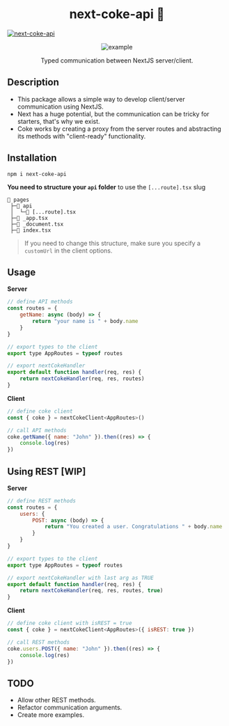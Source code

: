 <div align="center" >
  <h1>next-coke-api 👑</h1>
</div>

<a href="https://github.com/NxRoot/next-coke-api" target="_blank" rel="noopener">
  <picture>
    <source media="(prefers-color-scheme: dark)" srcset="https://i.ibb.co/Z8NL37W/dfgdgf.png" />
    <img alt="next-coke-api" src="https://i.ibb.co/Z8NL37W/dfgdgf.png" />
  </picture>
</a>

<div align="center" >
 <figure>
    <img src="https://i.ibb.co/tHRYyt9/ezgif-com-gif-maker-6.gif" alt="example" />
    <figcaption>
      <p align="center">
        Typed communication between NextJS server/client.
      </p>
    </figcaption>
  </figure>
  </div>

## Description

* This package allows a simple way to develop client/server communication using NextJS.
* Next has a huge potential, but the communication can be tricky for starters, that's why we exist.
* Coke works by creating a proxy from the server routes and abstracting its methods with "client-ready" functionality.

## Installation 
```
npm i next-coke-api
```
**You need to structure your `api` folder** to use the `[...route].tsx` slug <br>

```
📂 pages
 ├─📂 api
 │  └─📄 [...route].tsx 
 ├─📄 _app.tsx
 ├─📄 _document.tsx
 ├─📄 index.tsx 
```

> If you need to change this structure, make sure you specify a `customUrl` in the client options.

## Usage

**Server**
```js
// define API methods
const routes = {
    getName: async (body) => {
        return "your name is " + body.name 
    }
}

// export types to the client
export type AppRoutes = typeof routes

// export nextCokeHandler
export default function handler(req, res) {
    return nextCokeHandler(req, res, routes)
}
```
**Client**
```js
// define coke client
const { coke } = nextCokeClient<AppRoutes>()

// call API methods
coke.getName({ name: "John" }).then((res) => {
    console.log(res)
})

```

## Using REST [WIP]

**Server**
```js
// define REST methods
const routes = {
    users: {
        POST: async (body) => {
            return "You created a user. Congratulations " + body.name 
        }
    } 
}

// export types to the client
export type AppRoutes = typeof routes

// export nextCokeHandler with last arg as TRUE
export default function handler(req, res) {
    return nextCokeHandler(req, res, routes, true)
}
```
**Client**
```js
// define coke client with isREST = true
const { coke } = nextCokeClient<AppRoutes>({ isREST: true })

// call REST methods
coke.users.POST({ name: "John" }).then((res) => {
    console.log(res)
})

```

## TODO
* Allow other REST methods.
* Refactor communication arguments.
* Create more examples.